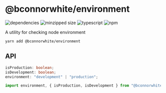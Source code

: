 # @bconnorwhite/environment
![dependencies](https://img.shields.io/david/bconnorwhite/environment)
![minzipped size](https://img.shields.io/bundlephobia/minzip/@bconnorwhite/environment)
![typescript](https://img.shields.io/github/languages/top/bconnorwhite/environment)
![npm](https://img.shields.io/npm/v/@bconnorwhite/environment)

A utility for checking node environment

```
yarn add @bconnorwhite/environment
```
## API
```ts
isProduction: boolean;
isDevelopment: boolean;
environment: "development" | "production";
```
```js
import environment, { isProduction, isDevelopment } from "@bconnorwhite/environment";
